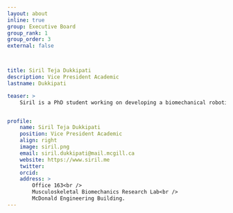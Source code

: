 ```yaml
---
layout: about
inline: true
group: Executive Board
group_rank: 1
group_order: 3
external: false



title: Siril Teja Dukkipati
description: Vice President Academic
lastname: Dukkipati

teaser: > 
    Siril is a PhD student working on developing a biomechanical robotic spinal cord. He aims to study the behavior of spine under different physiological loading conditions.


profile:
    name: Siril Teja Dukkipati
    position: Vice President Academic
    align: right
    image: siril.png
    email: siril.dukkipati@mail.mcgill.ca
    website: https://www.siril.me 
    twitter: 
    orcid:
    address: >
        Office 163<br />
        Musculoskeletal Biomechanics Research Lab<br />
        McDonald Engineering Building.
---
```

